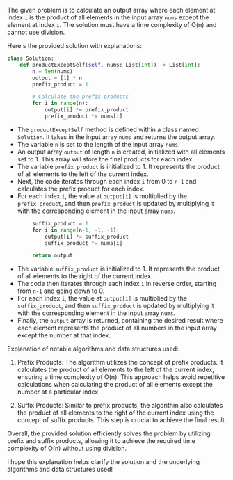 The given problem is to calculate an output array where each element at index `i` is the product of all elements in the input array `nums` except the element at index `i`. The solution must have a time complexity of O(n) and cannot use division.

Here's the provided solution with explanations:

```python
class Solution:
    def productExceptSelf(self, nums: List[int]) -> List[int]:
        n = len(nums)
        output = [1] * n
        prefix_product = 1

        # Calculate the prefix products
        for i in range(n):
            output[i] *= prefix_product
            prefix_product *= nums[i]
```

- The `productExceptSelf` method is defined within a class named `Solution`. It takes in the input array `nums` and returns the output array.
- The variable `n` is set to the length of the input array `nums`.
- An output array `output` of length `n` is created, initialized with all elements set to 1. This array will store the final products for each index.
- The variable `prefix_product` is initialized to 1. It represents the product of all elements to the left of the current index.
- Next, the code iterates through each index `i` from 0 to `n-1` and calculates the prefix product for each index.
- For each index `i`, the value at `output[i]` is multiplied by the `prefix_product`, and then `prefix_product` is updated by multiplying it with the corresponding element in the input array `nums`.

```python
        suffix_product = 1
        for i in range(n-1, -1, -1):
            output[i] *= suffix_product
            suffix_product *= nums[i]

        return output
```

- The variable `suffix_product` is initialized to 1. It represents the product of all elements to the right of the current index.
- The code then iterates through each index `i` in reverse order, starting from `n-1` and going down to 0.
- For each index `i`, the value at `output[i]` is multiplied by the `suffix_product`, and then `suffix_product` is updated by multiplying it with the corresponding element in the input array `nums`.
- Finally, the `output` array is returned, containing the desired result where each element represents the product of all numbers in the input array except the number at that index.

Explanation of notable algorithms and data structures used:

1. Prefix Products: The algorithm utilizes the concept of prefix products. It calculates the product of all elements to the left of the current index, ensuring a time complexity of O(n). This approach helps avoid repetitive calculations when calculating the product of all elements except the number at a particular index.

2. Suffix Products: Similar to prefix products, the algorithm also calculates the product of all elements to the right of the current index using the concept of suffix products. This step is crucial to achieve the final result.

Overall, the provided solution efficiently solves the problem by utilizing prefix and suffix products, allowing it to achieve the required time complexity of O(n) without using division.

I hope this explanation helps clarify the solution and the underlying algorithms and data structures used!